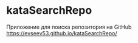 # kataSearchRepo
Приложение для поиска репозитория на GitHub
https://evseev53.github.io/kataSearchRepo/

